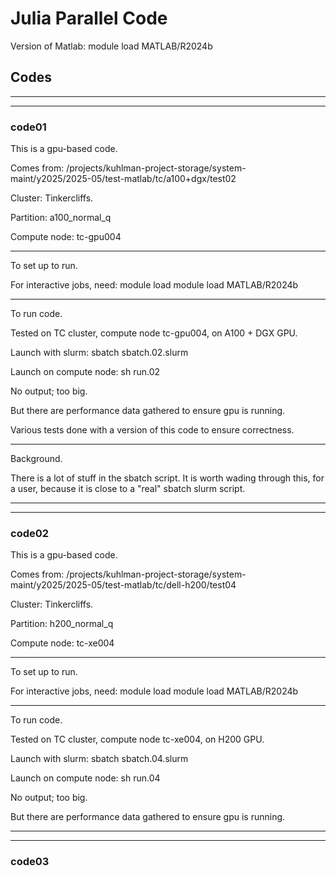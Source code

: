 # Julia Parallel Code

Version of Matlab:  module load MATLAB/R2024b

## Codes


------------------------------------------
------------------------------------------
### code01

This is a gpu-based code.

Comes from:  /projects/kuhlman-project-storage/system-maint/y2025/2025-05/test-matlab/tc/a100+dgx/test02

Cluster:  Tinkercliffs.

Partition:  a100_normal_q

Compute node:  tc-gpu004


----------------------
To set up to run.

For interactive jobs, need:
module load  module load MATLAB/R2024b


----------------------
To run code.


Tested on TC cluster, compute node tc-gpu004, on A100 + DGX GPU.

Launch with slurm:  sbatch sbatch.02.slurm

Launch on compute node:  sh run.02

No output; too big.

But there are performance data gathered to ensure gpu is running.

Various tests done with a version of this code to ensure correctness.



----------------------------
Background.

There is a lot of stuff in the sbatch script.
It is worth wading through this, for a user, because it is close to a
"real" sbatch slurm script.


------------------------------------------
------------------------------------------
### code02

This is a gpu-based code.

Comes from:  /projects/kuhlman-project-storage/system-maint/y2025/2025-05/test-matlab/tc/dell-h200/test04

Cluster:  Tinkercliffs.

Partition:  h200_normal_q

Compute node:  tc-xe004


----------------------
To set up to run.

For interactive jobs, need:
module load  module load MATLAB/R2024b


----------------------
To run code.


Tested on TC cluster, compute node tc-xe004, on H200 GPU.


Launch with slurm:  sbatch sbatch.04.slurm

Launch on compute node:  sh run.04

No output; too big.

But there are performance data gathered to ensure gpu is running.



------------------------------------------
------------------------------------------
### code03



